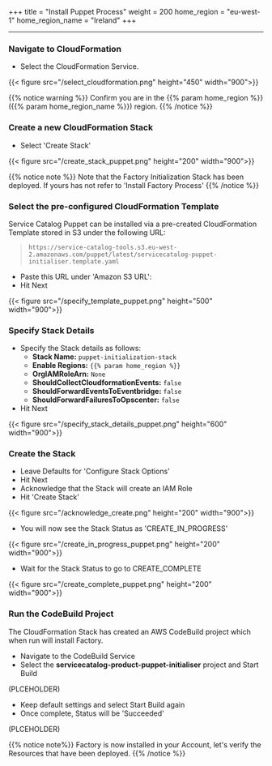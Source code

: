 +++
title = "Install Puppet Process"
weight = 200
home_region = "eu-west-1"
home_region_name = "Ireland"
+++

---


### Navigate to CloudFormation

- Select the CloudFormation Service.

{{< figure src="/select_cloudformation.png" height="450" width="900">}}

{{% notice warning %}}
Confirm you are in the {{% param home_region %}} ({{% param home_region_name %}}) region.
{{% /notice %}}

### Create a new CloudFormation Stack

- Select 'Create Stack'

{{< figure src="/create_stack_puppet.png" height="200" width="900">}}

{{% notice note %}}
Note that the Factory Initialization Stack has been deployed. If yours has not refer to 'Install Factory Process'
{{% /notice %}}

### Select the pre-configured CloudFormation Template
Service Catalog Puppet can be installed via a pre-created CloudFormation Template stored in S3 under the following URL:
>  `https://service-catalog-tools.s3.eu-west-2.amazonaws.com/puppet/latest/servicecatalog-puppet-initialiser.template.yaml`

- Paste this URL under 'Amazon S3 URL': 
- Hit Next

{{< figure src="/specify_template_puppet.png" height="500" width="900">}}

### Specify Stack Details

- Specify the Stack details as follows:
    - **Stack Name:** `puppet-initialization-stack`
    - **Enable Regions:** `{{% param home_region %}}`
    - **OrgIAMRoleArn:** `None` 
    - **ShouldCollectCloudformationEvents:** `false`
    - **ShouldForwardEventsToEventbridge:** `false`
    - **ShouldForwardFailuresToOpscenter:** `false`   
- Hit Next

{{< figure src="/specify_stack_details_puppet.png" height="600" width="900">}}

### Create the Stack

- Leave Defaults for 'Configure Stack Options'
- Hit Next
- Acknowledge that the Stack will create an IAM Role
- Hit 'Create Stack'

{{< figure src="/acknowledge_create.png" height="200" width="900">}}

- You will now see the Stack Status as 'CREATE_IN_PROGRESS'

{{< figure src="/create_in_progress_puppet.png" height="200" width="900">}}

- Wait for the Stack Status to go to CREATE_COMPLETE

{{< figure src="/create_complete_puppet.png" height="200" width="900">}}

### Run the CodeBuild Project

The CloudFormation Stack has created an AWS CodeBuild project which when run will install Factory.

- Navigate to the CodeBuild Service
- Select the **servicecatalog-product-puppet-initialiser** project and Start Build

(PLCEHOLDER)
<!-- {{< figure src="/start_factory_codebuild.png" height="150" width="900">}} -->

- Keep default settings and select Start Build again
- Once complete, Status will be 'Succeeded'

(PLCEHOLDER)
<!-- {{< figure src="/factory_codebuild_complete.png" height="400" width="900">}} -->

{{% notice note%}}
Factory is now installed in your Account, let's verify the Resources that have been deployed.
{{% /notice %}}